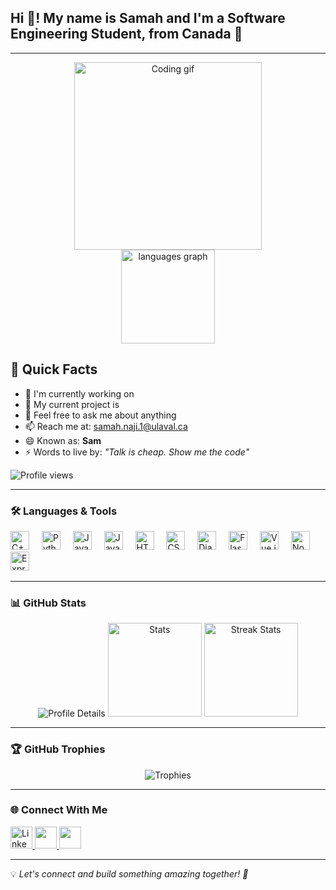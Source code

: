 <h2 align="left">Hi 👋! My name is Samah and I'm a Software Engineering Student, from Canada 🍁</h2>

---
<div align="center">
<img height="300" src="https://media0.giphy.com/media/v1.Y2lkPTc5MGI3NjExbmV0NXhjYmJoN2JsOTlrbHQ5dHI0MmJla2lodzdnOXF4cjc4YW53NSZlcD12MV9pbnRlcm5hbF9naWZfYnlfaWQmY3Q9Zw/S9d8XB557e8phGLBVS/giphy.gif" alt="Coding gif" />
</div>
<div align="center">
  <!-- Langages les plus utilisés -->
  <img src="https://github-readme-stats.vercel.app/api/top-langs?username=SANAJ12s&locale=en&hide_title=false&layout=compact&card_width=320&langs_count=10&theme=dracula&hide_border=false" height="150" alt="languages graph" />
</div>


## 🌟 Quick Facts

- 🎯 I'm currently working on 
- 🌱 My current project is 
- 💬 Feel free to ask me about anything
- 📫 Reach me at: [samah.naji.1@ulaval.ca](mailto:samah.naji.1@ulaval.ca)
- 😄 Known as: **Sam**
- ⚡ Words to live by: *"Talk is cheap. Show me the code"*

![Profile views](https://komarev.com/ghpvc/?username=youssefsaber&label=Profile%20views&color=0e75b6&style=flat)

---

### 🛠 Languages & Tools

<div align="left">
  <img src="https://cdn.jsdelivr.net/gh/devicons/devicon/icons/cplusplus/cplusplus-original.svg" height="30" alt="C++" /> <img width="12" />
  <img src="https://cdn.jsdelivr.net/gh/devicons/devicon/icons/python/python-original.svg" height="30" alt="Python" /> <img width="12" />
  <img src="https://cdn.jsdelivr.net/gh/devicons/devicon/icons/java/java-original.svg" height="30" alt="Java" /> <img width="12" />
  <img src="https://cdn.jsdelivr.net/gh/devicons/devicon/icons/javascript/javascript-original.svg" height="30" alt="JavaScript" /> <img width="12" />
  <img src="https://cdn.jsdelivr.net/gh/devicons/devicon/icons/html5/html5-original.svg" height="30" alt="HTML5" /> <img width="12" />
  <img src="https://cdn.jsdelivr.net/gh/devicons/devicon/icons/css3/css3-original.svg" height="30" alt="CSS3" /> <img width="12" />
  <img src="https://cdn.jsdelivr.net/gh/devicons/devicon/icons/django/django-plain.svg" height="30" alt="Django" /> <img width="12" />
  <img src="https://cdn.jsdelivr.net/gh/devicons/devicon/icons/flask/flask-original.svg" height="30" alt="Flask" /> <img width="12" />
  <img src="https://cdn.jsdelivr.net/gh/devicons/devicon/icons/vuejs/vuejs-original.svg" height="30" alt="Vue.js" /> <img width="12" />
  <img src="https://cdn.jsdelivr.net/gh/devicons/devicon/icons/nodejs/nodejs-original.svg" height="30" alt="Node.js" /> <img width="12" />
  <img src="https://cdn.jsdelivr.net/gh/devicons/devicon/icons/express/express-original.svg" height="30" alt="Express.js" /> <img width="12" />

---

### 📊 GitHub Stats

<div align="center">

  <img src="https://github-profile-summary-cards.vercel.app/api/cards/profile-details?username=SANAJ12s&theme=dracula" alt="Profile Details" />

  <img src="https://github-readme-stats.vercel.app/api?username=SANAJ12s&show_icons=true&theme=dracula&hide_border=false" height="150" alt="Stats" />
  <img src="https://github-readme-streak-stats.herokuapp.com/?user=SANAJ12s&theme=dracula&hide_border=false" height="150" alt="Streak Stats" />
  
</div>

---

### 🏆 GitHub Trophies
<div align="center">
  <img src="https://github-profile-trophy.vercel.app/?username=SANAJ12s&theme=dracula&no-frame=true&row=1&column=7" alt="Trophies" />
</div>

---

### 🌐 Connect With Me

<div align="left">
  <a href="https://www.linkedin.com/in/samah-naji-1716282a6/" target="_blank">
    <img src="https://img.shields.io/static/v1?message=LinkedIn&logo=linkedin&label=&color=0077B5&logoColor=white&labelColor=&style=for-the-badge" height="35" alt="LinkedIn logo" />
  </a>
  <a href="mailto:samah.naji.1@ulaval.ca" target="_blank">
    <img src="https://img.shields.io/static/v1?message=Gmail&logo=gmail&label=&color=D14836&logoColor=white&labelColor=&style=for-the-badge" height="35" />
  </a>
  <a href="https://discordapp.com/users/sam_a1" target="_blank">
    <img src="https://img.shields.io/static/v1?message=Discord&logo=discord&label=&color=7289DA&logoColor=white&labelColor=&style=for-the-badge" height="35" />
  </a>

</div>

---

💡 *Let's connect and build something amazing together! 🚀*
